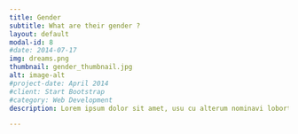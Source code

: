 ```yaml
---
title: Gender
subtitle: What are their gender ? 
layout: default
modal-id: 8
#date: 2014-07-17
img: dreams.png
thumbnail: gender_thumbnail.jpg
alt: image-alt
#project-date: April 2014
#client: Start Bootstrap
#category: Web Development
description: Lorem ipsum dolor sit amet, usu cu alterum nominavi lobortis. At duo novum diceret. Tantas apeirian vix et, usu sanctus postulant inciderint ut, populo diceret necessitatibus in vim. Cu eum dicam feugiat noluisse.

---
```

